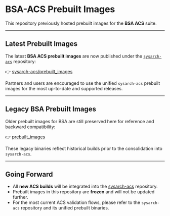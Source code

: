 # BSA-ACS Prebuilt Images

This repository previously hosted prebuilt images for the **BSA ACS** suite.

---

## Latest Prebuilt Images
The latest **BSA ACS prebuilt images** are now published under the [`sysarch-acs`](https://github.com/ARM-software/sysarch-acs) repository:

👉 [sysarch-acs/prebuilt_images](https://github.com/ARM-software/sysarch-acs/tree/main/prebuilt_images)

Partners and users are encouraged to use the unified `sysarch-acs` prebuilt images for the most up-to-date and supported releases.

---

## Legacy BSA Prebuilt Images
Older prebuilt images for BSA are still preserved here for reference and backward compatibility:

👉 [prebuilt_images](./prebuilt_images)

These legacy binaries reflect historical builds prior to the consolidation into `sysarch-acs`.

---

## Going Forward
- All **new ACS builds** will be integrated into the [sysarch-acs](https://github.com/ARM-software/sysarch-acs) repository.  
- Prebuilt images in this repository are **frozen** and will not be updated further.  
- For the most current ACS validation flows, please refer to the `sysarch-acs` repository and its unified prebuilt binaries.
